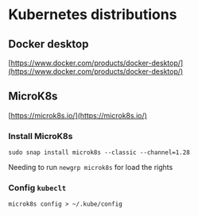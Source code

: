 # Kubernetes distributions

## Docker desktop

[https://www.docker.com/products/docker-desktop/](https://www.docker.com/products/docker-desktop/)

## MicroK8s

[https://microk8s.io/](https://microk8s.io/)

### Install MicroK8s

```shell
sudo snap install microk8s --classic --channel=1.28
```

Needing to run `newgrp microk8s` for load the rights

### Config `kubeclt`

```shell
microk8s config > ~/.kube/config
```
